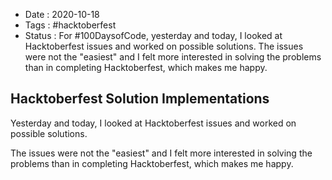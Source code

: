 - Date : 2020-10-18
- Tags : #hacktoberfest
- Status : For #100DaysofCode, yesterday and today, I looked at Hacktoberfest issues and worked on possible solutions. The issues were not the "easiest" and I felt more interested in solving the problems than in completing Hacktoberfest, which makes me happy.

## Hacktoberfest Solution Implementations

Yesterday and today, I looked at Hacktoberfest issues and worked on possible solutions. 

The issues were not the "easiest" and I felt more interested in solving the problems than in completing Hacktoberfest, which makes me happy.
